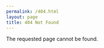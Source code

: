 ```yaml
---
permalink: /404.html
layout: page
title: 404 Not Found
---
```


The requested page cannot be found.

